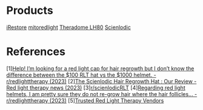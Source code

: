 
# Products
[iRestore](https://www.irestorelaser.com/)
[mitoredlight](https://mitoredlight.com/products/mito-red-helmet)
[Theradome LH80](https://www.amazon.com/Theradome-LH80-Cordless-Growth-Helmet/dp/B00RV6OKJ8)
[Scienlodic](https://scienlodic.com/products/red-light-therapy-hair-regrowth-hat?utm_source=reddit&utm_medium=sns&utm_term=r%2Fredlighttherapy)

# References
[1][Help! I’m looking for a red light cap for hair regrowth but I don’t know the difference between the $100 RLT hat vs the $1000 helmet. - r/redlighttherapy (2023)](https://www.reddit.com/r/redlighttherapy/comments/104rf0v/help_im_looking_for_a_red_light_cap_for_hair/)
[2][The Scienlodic Hair Regrowth Hat : Our Review - Red light therapy news (2023)](https://redlighttherapynews.com/hair-loss/scienlodic-hair-regrowth-hat-review/)
[3][r/scienlodicRLT](https://www.reddit.com/r/scienlodicRLT/)
[4][Regarding red light helmets, I am pretty sure they do not re-grow hair where the hair follicles... - r/redlighttherapy (2023)](https://www.reddit.com/r/redlighttherapy/comments/105jmt8/regarding_red_light_helmets_i_am_pretty_sure_they/)
[5][Trusted Red Light Therapy Vendors](https://redlightdevices.weebly.com/)